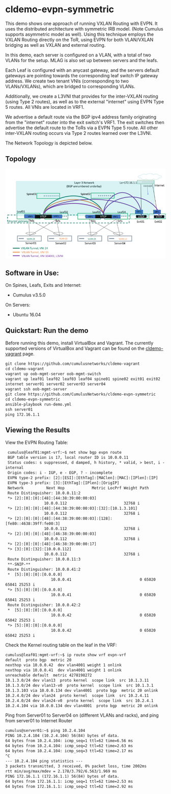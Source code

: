 # cldemo-evpn-symmetric

This demo shows one approach of running VXLAN Routing with EVPN.  It uses the distributed architecture with symmetric IRB model. (Note Cumulus supports asymmetric model as well).  Using this technique employs the VXLAN Routing directly on the ToR, using EVPN for both VLAN/VXLAN bridging as well as VXLAN and external routing.  

In this demo, each server is configured on a VLAN, with a total of two VLANs for the setup.  MLAG is also set up between servers and the leafs.

Each Leaf is configured with an anycast gateway, and the servers default gateways are pointing towards the corresponding leaf switch IP gateway address.  We create two tenant VNIs (corresponding to two VLANs/VXLANs), which are bridged to corresponding VLANs.

Additionally, we create a L3VNI that provides for the inter-VXLAN routing (using Type 2 routes), as well as to the external "internet" using EVPN Type 5 routes.  All VNIs are located in VRF1. 

We advertise a default route via the BGP ipv4 address family originating from the "internet" router into the exit switch's VRF1.  The exit switches then advertise the default route to the ToRs via a EVPN Type 5 route.  All other inter-VXLAN routing occurs via Type 2 routes learned over the L3VNI.

The Network Topology is depicted below.


## Topology ##
![EVPN Symmetric Model Demo](https://github.com/CumulusNetworks/cldemo-evpn-symmetric/blob/master/evpn_symmetric_demo.png)




Software in Use:
----------------

On Spines, Leafs, Exits and Internet:

 - Cumulus v3.5.0

On Servers:

 - Ubuntu 16.04 
  




Quickstart: Run the demo
------------------------

Before running this demo, install VirtualBox and Vagrant. The currently supported versions of VirtualBox and Vagrant can be found on the [cldemo-vagrant](https://github.com/CumulusNetworks/cldemo-vagrant) page.  

    git clone https://github.com/cumulusnetworks/cldemo-vagrant
    cd cldemo-vagrant
    vagrant up oob-mgmt-server oob-mgmt-switch 
    vagrant up leaf01 leaf02 leaf03 leaf04 spine01 spine02 exit01 exit02 internet server01 server02 server03 server04
    vagrant ssh oob-mgmt-server
    git clone https://github.com/CumulusNetworks/cldemo-evpn-symmetric
    cd cldemo-evpn-symmetric
    ansible-playbook run-demo.yml
    ssh server01
    ping 172.16.1.1 



   
    

Viewing the Results
-------


View the EVPN Routing Table:

   

     cumulus@leaf01:mgmt-vrf:~$ net show bgp evpn route
     BGP table version is 17, local router ID is 10.0.0.11
     Status codes: s suppressed, d damped, h history, * valid, > best, i - internal
     Origin codes: i - IGP, e - EGP, ? - incomplete
     EVPN type-2 prefix: [2]:[ESI]:[EthTag]:[MAClen]:[MAC]:[IPlen]:[IP]
     EVPN type-3 prefix: [3]:[EthTag]:[IPlen]:[OrigIP]
     Network          Next Hop            Metric LocPrf Weight Path
     Route Distinguisher: 10.0.0.11:2
     *> [2]:[0]:[0]:[48]:[44:38:39:00:00:03]
                     10.0.0.112                         32768 i                           
     *> [2]:[0]:[0]:[48]:[44:38:39:00:00:03]:[32]:[10.1.3.101]
                     10.0.0.112                         32768 i
     *> [2]:[0]:[0]:[48]:[44:38:39:00:00:03]:[128]:[fe80::4638:39ff:fe00:3]
                     10.0.0.112                         32768 i
     *> [2]:[0]:[0]:[48]:[46:38:39:00:00:03]
                     10.0.0.112                         32768 i
     *> [2]:[0]:[0]:[48]:[46:38:39:00:00:17]
     *> [3]:[0]:[32]:[10.0.0.112]
                     10.0.0.112                         32768 i
     Route Distinguisher: 10.0.0.11:3
     **-SNIP-**
     Route Distinguisher: 10.0.0.41:2
     *  [5]:[0]:[0]:[0.0.0.0]
                        10.0.0.41                              0 65020 65041 25253 i
     *> [5]:[0]:[0]:[0.0.0.0]
                        10.0.0.41                              0 65020 65041 25253 i
     Route Distinguisher: 10.0.0.42:2
     *  [5]:[0]:[0]:[0.0.0.0]
                        10.0.0.42                              0 65020 65042 25253 i
     *> [5]:[0]:[0]:[0.0.0.0]
                        10.0.0.42                              0 65020 65042 25253 i
                                    
                                   
 





Check the Kernel routing table on the leaf in the VRF:

    cumulus@leaf01:mgmt-vrf:~$ ip route show vrf evpn-vrf
    default  proto bgp  metric 20
    nexthop via 10.0.0.42  dev vlan4001 weight 1 onlink
    nexthop via 10.0.0.41  dev vlan4001 weight 1 onlink
    unreachable default  metric 4278198272
    10.1.3.0/24 dev vlan13  proto kernel  scope link  src 10.1.3.11
    10.1.3.0/24 dev vlan13-v0  proto kernel  scope link  src 10.1.3.1
    10.1.3.103 via 10.0.0.134 dev vlan4001  proto bgp  metric 20 onlink
    10.2.4.0/24 dev vlan24  proto kernel  scope link  src 10.2.4.11
    10.2.4.0/24 dev vlan24-v0  proto kernel  scope link  src 10.2.4.1
    10.2.4.104 via 10.0.0.134 dev vlan4001  proto bgp  metric 20 onlink
   

Ping from Server01 to Server04 on (different VLANs and racks), and ping from server01 to Internet Router

 

               
                               
    cumulus@server01:~$ ping 10.2.4.104
    PING 10.2.4.104 (10.2.4.104) 56(84) bytes of data.
    64 bytes from 10.2.4.104: icmp_seq=1 ttl=62 time=6.56 ms
    64 bytes from 10.2.4.104: icmp_seq=2 ttl=62 time=2.63 ms
    64 bytes from 10.2.4.104: icmp_seq=3 ttl=62 time=2.17 ms
    ^C
    --- 10.2.4.104 ping statistics ---
    3 packets transmitted, 3 received, 0% packet loss, time 2002ms
    rtt min/avg/max/mdev = 2.178/3.792/6.563/1.969 ms
    PING 172.16.1.1 (172.16.1.1) 56(84) bytes of data.
    64 bytes from 172.16.1.1: icmp_seq=1 ttl=62 time=2.53 ms
    64 bytes from 172.16.1.1: icmp_seq=2 ttl=62 time=2.92 ms
    









    
    



